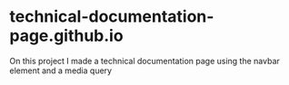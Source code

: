 # technical-documentation-page.github.io
On this project I made a technical documentation page using the navbar element and a media query
